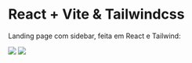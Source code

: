 # React + Vite & Tailwindcss

Landing page com sidebar, feita em React e Tailwind:

<div className="">
<img src= "https://github.com/user-attachments/assets/dc14ed3a-8759-43c1-8070-953afa84a531" />
<img src="https://github.com/user-attachments/assets/3438cc25-cb56-4244-8793-7519cbfc093f" />

</div>
